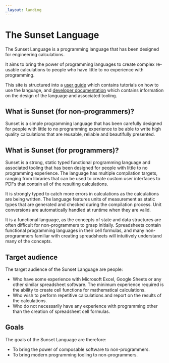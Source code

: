 ```yaml
---
_layout: landing
---
```


# The Sunset Language

The Sunset Language is a programming language that has been designed for engineering calculations.

It aims to bring the power of programming languages to create complex re-usable calculations to people who have little to no experience with programming.

This site is structured into a [user guide](docs/user/user-guide.md) which contains tutorials on how to use the language, and [developer documentation](docs/dev/developer-documentation.md) which contains information on the design of the language and associated tooling.

## What is Sunset (for non-programmers)?

Sunset is a simple programming language that has been carefully designed for people with little to no programming experience to be able to write high quality calculations that are reusable, reliable and beautifully presented.

## What is Sunset (for programmers)?

Sunset is a strong, static typed functional programming language and associated tooling that has been designed for people with little to no programming experience. The language has multiple compilation targets, ranging from libraries that can be used to create custom user interfaces to PDFs that contain all of the resulting calculations.

It is strongly typed to catch more errors in calculations as the calculations are being written. The language features units of measurement as static types that are generated and checked during the compilation process. Unit conversions are automatically handled at runtime when they are valid.

It is a functional language, as the concepts of state and data structures are often difficult for non-programmers to grasp initially. Spreadsheets contain functional programming languages in their cell formulas, and many non-programmers familiar with creating spreadsheets will intuitively understand many of the concepts.

## Target audience

The target audience of the Sunset Language are people:

- Who have some experience with Microsoft Excel, Google Sheets or any other similar spreadsheet software. The minimum experience required is the ability to create cell functions for mathematical calculations.
- Who wish to perform repetitive calculations and report on the results of the calculations.
- Who do not necessarily have any experience with programming other than the creation of spreadsheet cell formulas.

## Goals

The goals of the Sunset Language are therefore:

- To bring the power of composable software to non-programmers.
- To bring modern programming tooling to non-programmers.

